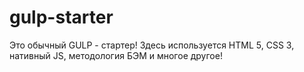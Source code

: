 # gulp-starter

Это обычный GULP - стартер!
Здесь используется HTML 5, CSS 3, нативный JS, методология БЭМ и многое другое!
